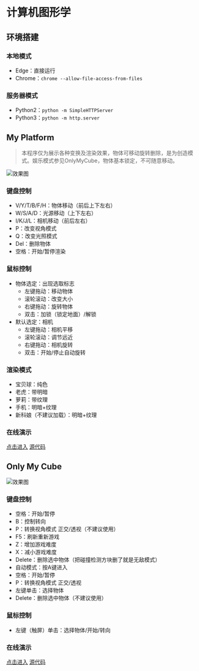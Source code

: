 # 计算机图形学

## 环境搭建

### 本地模式
- Edge：直接运行
- Chrome：`chrome --allow-file-access-from-files`

### 服务器模式
- Python2：`python -m SimpleHTTPServer`
- Python3：`python -m http.server`

## My Platform
> 本程序仅为展示各种变换及渲染效果，物体可移动旋转删除，是为创造模式。娱乐模式参见OnlyMyCube，物体基本锁定，不可随意移动。

![效果图]('mp.png')

### 键盘控制
* V/Y/T/B/F/H：物体移动（前后上下左右）
* W/S/A/D：光源移动（上下左右）
* I/K/J/L：相机移动（前后左右）
* P：改变视角模式
* Q：改变光照模式
* Del：删除物体
* 空格：开始/暂停渲染

### 鼠标控制
* 物体选定：出现选取标志
	* 左键拖动：移动物体
	* 滚轮滚动：改变大小
	* 右键拖动：旋转物体
	* 双击：加锁（锁定地面）/解锁
* 默认选定：相机
	* 左键拖动：相机平移
	* 滚轮滚动：调节远近
	* 右键拖动：相机旋转
	* 双击：开始/停止自动旋转

### 渲染模式
* 宝贝球：纯色
* 老虎：带明暗
* 萝莉：带纹理
* 手机：明暗+纹理
* 新科娘（不建议加载）：明暗+纹理

### 在线演示
[点击进入](https://zhengbili.github.io/programs/ComputerGraphics/MyPlatform/MyPlatform.html)
[源代码](https://github.com/zhengbili/zhengbili.github.io/programs/ComputerGraphics/MyPlatform/)

## Only My Cube

![效果图]('omc.png')

### 键盘控制
* 空格：开始/暂停
* B：控制转向
* P：转换视角模式 正交/透视（不建议使用）
* F5：刷新重新游戏
* Z：增加游戏难度
* X：减小游戏难度
* Delete：删除选中物体（把碰撞检测方块删了就是无敌模式）
* 自动模式：按A键进入
* 空格：开始/暂停
* P：转换视角模式 正交/透视
* 左键单击：选择物体
* Delete：删除选中物体（不建议使用）

### 鼠标控制
* 左键（触屏）单击：选择物体/开始/转向

### 在线演示
[点击进入](https://zhengbili.github.io/programs/ComputerGraphics/OnlyMyCube/OnlyMyCube.html)
[源代码](https://github.com/zhengbili/zhengbili.github.io/programs/ComputerGraphics/OnlyMyCube/)